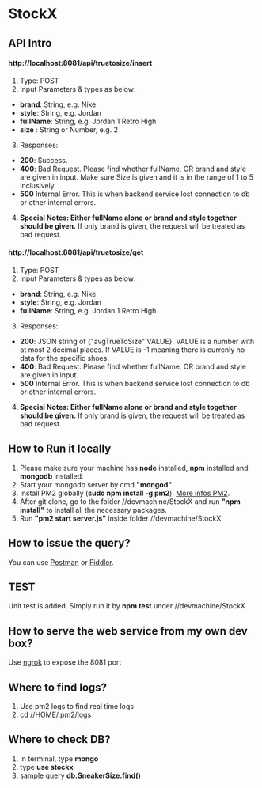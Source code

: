 # StockX

## API Intro
#### http://localhost:8081/api/truetosize/insert
1. Type: POST
2. Input Parameters & types as below: 
* **brand**: String, e.g. Nike
* **style**: String, e.g. Jordan
* **fullName**: String, e.g. Jordan 1 Retro High
* **size** : String or Number, e.g. 2
3. Responses:
* **200**: Success.
* **400**: Bad Request. Please find whether fullName, OR brand and style are given in input. Make sure Size is given and it is in the range of 1 to 5 inclusively.
* **500**  Internal Error. This is when backend service lost connection to db or other internal errors. 
4. **Special Notes: Either fullName alone or brand and style together should be given.** If only brand is given, the request will be treated as bad request.

#### http://localhost:8081/api/truetosize/get
1. Type: POST
2. Input Parameters & types as below: 
* **brand**: String, e.g. Nike
* **style**: String, e.g. Jordan
* **fullName**: String, e.g. Jordan 1 Retro High
3. Responses:
* **200**: JSON string of {"avgTrueToSize":VALUE}. VALUE is a number with at most 2 decimal places. If VALUE is -1 meaning there is currenly no data for the specific shoes.
* **400**: Bad Request. Please find whether fullName, OR brand and style are given in input.
* **500**  Internal Error. This is when backend service lost connection to db or other internal errors.
4. **Special Notes: Either fullName alone or brand and style together should be given.** If only brand is given, the request will be treated as bad request.

## How to Run it locally
1. Please make sure your machine has **node** installed, **npm** installed and **mongodb** installed. 
2. Start your mongodb server by cmd **"mongod"**.
3. Install PM2 globally (**sudo npm install -g pm2**). [More infos PM2](http://pm2.keymetrics.io/).
4. After git clone, go to the folder //devmachine/StockX and run **"npm install"** to install all the necessary packages.
5. Run **"pm2 start server.js"** inside folder //devmachine/StockX

## How to issue the query?
You can use [Postman](https://www.getpostman.com/) or [Fiddler](https://www.telerik.com/fiddler). 

## TEST
Unit test is added. Simply run it by **npm test** under //devmachine/StockX

## How to serve the web service from my own dev box?
Use [ngrok](https://ngrok.com/) to expose the 8081 port

## Where to find logs?
1. Use pm2 logs to find real time logs
2. cd //HOME/.pm2/logs

## Where to check DB?
1. In terminal, type **mongo**
2. type **use stockx**
3. sample query **db.SneakerSize.find()**


